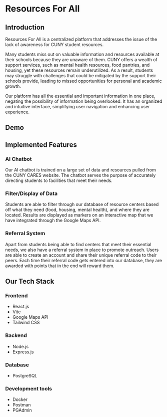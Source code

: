 # Resources For All

## Introduction

Resources For All is a centralized platform that addresses the issue of the lack of awareness for CUNY student resources.

Many students miss out on valuable information and resources available at their schools because they are unaware of them. CUNY offers a wealth of support services, such as mental health resources, food pantries, and housing, yet these resources remain underutilized. As a result, students may struggle with challenges that could be mitigated by the support their schools provide, leading to missed opportunities for personal and academic growth.

Our platform has all the essential and important information in one place, negating the possibility of information being overlooked. It has an organized and intuitive interface, simplifying user navigation and enhancing user experience.

## Demo

## Implemented Features

### AI Chatbot

Our AI chatbot is trained on a large set of data and resources pulled from the CUNY CARES website. The chatbot serves the purpose of accurately directing students to facilities that meet their needs.

### Filter/Display of Data

Students are able to filter through our database of resource centers based off what they need (food, housing, mental health), and where they are located. Results are displayed as markers on an interactive map that we have integrated through the Google Maps API.

### Referral System

Apart from students being able to find centers that meet their essential needs, we also have a referral system in place to promote outreach. Users are able to create an account and share their unique referral code to their peers. Each time their referral code gets entered into our database, they are awarded with points that in the end will reward them.

## Our Tech Stack

### Frontend

-   React.js
-   Vite
-   Google Maps API
-   Tailwind CSS

### Backend

-   Node.js
-   Express.js

### Database

-   PostgreSQL

### Development tools

-   Docker
-   Postman
-   PGAdmin
